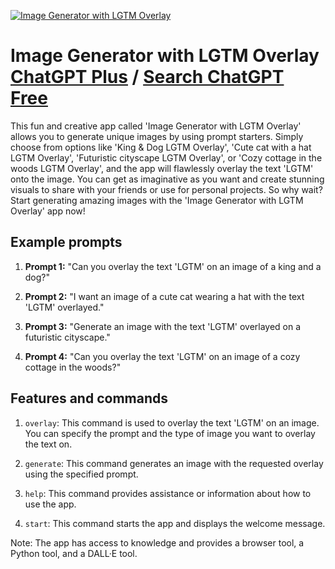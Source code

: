 
[![Image Generator with LGTM Overlay](https://files.oaiusercontent.com/file-YzzPTMrQ6UvmmlaTNB4SMSUX?se=2123-10-17T09%3A14%3A05Z&sp=r&sv=2021-08-06&sr=b&rscc=max-age%3D31536000%2C%20immutable&rscd=attachment%3B%20filename%3Ddc50f9cb-dc10-4268-bd69-b1ed9a427148.png&sig=K2D2t5BdQ31LA7nruBLzK3m5lIEhcl9LbI21TpCM95U%3D)](https://chat.openai.com/g/g-52m3shMuZ-image-generator-with-lgtm-overlay)

# Image Generator with LGTM Overlay [ChatGPT Plus](https://chat.openai.com/g/g-52m3shMuZ-image-generator-with-lgtm-overlay) / [Search ChatGPT Free](https://gptcall.net/index.html#/?search=Image%20Generator%20with%20LGTM%20Overlay)

This fun and creative app called 'Image Generator with LGTM Overlay' allows you to generate unique images by using prompt starters. Simply choose from options like 'King & Dog LGTM Overlay', 'Cute cat with a hat LGTM Overlay', 'Futuristic cityscape LGTM Overlay', or 'Cozy cottage in the woods LGTM Overlay', and the app will flawlessly overlay the text 'LGTM' onto the image. You can get as imaginative as you want and create stunning visuals to share with your friends or use for personal projects. So why wait? Start generating amazing images with the 'Image Generator with LGTM Overlay' app now!

## Example prompts

1. **Prompt 1:** "Can you overlay the text 'LGTM' on an image of a king and a dog?"

2. **Prompt 2:** "I want an image of a cute cat wearing a hat with the text 'LGTM' overlayed."

3. **Prompt 3:** "Generate an image with the text 'LGTM' overlayed on a futuristic cityscape."

4. **Prompt 4:** "Can you overlay the text 'LGTM' on an image of a cozy cottage in the woods?"

## Features and commands

1. `overlay`: This command is used to overlay the text 'LGTM' on an image. You can specify the prompt and the type of image you want to overlay the text on.

2. `generate`: This command generates an image with the requested overlay using the specified prompt.

3. `help`: This command provides assistance or information about how to use the app.

4. `start`: This command starts the app and displays the welcome message.

Note: The app has access to knowledge and provides a browser tool, a Python tool, and a DALL·E tool.


